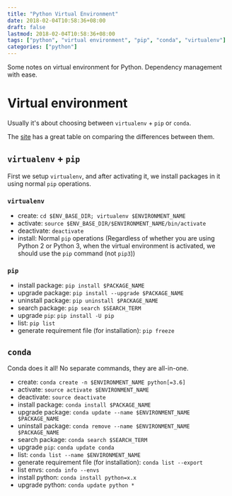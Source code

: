 ```yaml
---
title: "Python Virtual Environment"
date: 2018-02-04T10:58:36+08:00
draft: false
lastmod: 2018-02-04T10:58:36+08:00
tags: ["python", "virtual environment", "pip", "conda", "virtualenv"]
categories: ["python"]
---
```


Some notes on virtual environment for Python. Dependency management with ease.

<!--more-->

# Virtual environment

Usually it's about choosing between `virtualenv` + `pip` or `conda`.

The [site](http://stuarteberg.github.io/conda-docs/_downloads/conda-pip-virtualenv-translator.html) has a great table on comparing the differences between them.

## `virtualenv` + `pip`

First we setup `virtualenv`, and after activating it, we install packages in it using normal `pip` operations.

### `virtualenv`

* create: `cd $ENV_BASE_DIR; virtualenv $ENVIRONMENT_NAME`
* activate: `source $ENV_BASE_DIR/$ENVIRONMENT_NAME/bin/activate`
* deactivate: `deactivate`
* install: Normal `pip` operations (Regardless of whether you are using Python 2 or Python 3, when the virtual environment is activated, we should use the `pip` command (not `pip3`))

### `pip`

* install package: `pip install $PACKAGE_NAME`
* upgrade package: `pip install --upgrade $PACKAGE_NAME`
* uninstall package: `pip uninstall $PACKAGE_NAME`
* search package: `pip search $SEARCH_TERM`
* upgrade `pip`: `pip install -U pip`
* list: `pip list`
* generate requirement file (for installation): `pip freeze`

## `conda`

Conda does it all! No separate commands, they are all-in-one.

* create: `conda create -n $ENVIRONMENT_NAME python[=3.6]`
* activate: `source activate $ENVIRONMENT_NAME`
* deactivate: `source deactivate`
* install package: `conda install $PACKAGE_NAME`
* upgrade package: `conda update --name $ENVIRONMENT_NAME $PACKAGE_NAME`
* uninstall package: `conda remove --name $ENVIRONMENT_NAME $PACKAGE_NAME`
* search package: `conda search $SEARCH_TERM`
* upgrade `pip`: `conda update conda`
* list: `conda list --name $ENVIRONMENT_NAME`
* generate requirement file (for installation): `conda list --export`
* list envs: `conda info --envs`
* install python: `conda install python=x.x`
* upgrade python: `conda update python *`